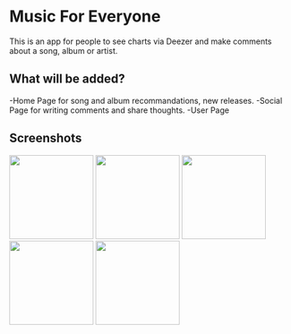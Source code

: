 # Music For Everyone

This is an app for people to see charts via Deezer and make comments about a song, album or artist.

## What will be added?
-Home Page for song and album recommandations, new releases.
-Social Page for writing comments and share thoughts.
-User Page

## Screenshots
<img src="https://user-images.githubusercontent.com/75737586/196024366-d69d0f14-e650-4eb1-aee2-a2302081c890.png" width="150"> <img src="https://user-images.githubusercontent.com/75737586/196024370-68494783-b4e0-4572-9cc6-c54f1020a215.png" width="150">
<img src="https://user-images.githubusercontent.com/75737586/196024369-c4edf6b9-b938-485b-9ae7-3a39edaa41df.png" width="150">
<img src="https://user-images.githubusercontent.com/75737586/196024364-c77fe3ec-8405-45ee-b7a5-44ba9e9910a5.png" width="150">
<img src="https://user-images.githubusercontent.com/75737586/196024367-838787fb-918a-4939-bc1a-e55d2cdcbfcb.png" width="150">
